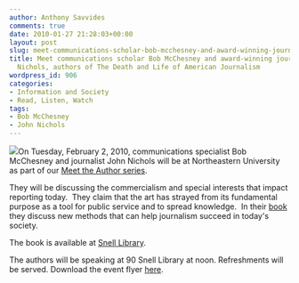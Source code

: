 ```yaml
---
author: Anthony Savvides
comments: true
date: 2010-01-27 21:28:03+00:00
layout: post
slug: meet-communications-scholar-bob-mcchesney-and-award-winning-journalist-john-nichols-authors-of-the-death-and-life-of-american-journalism
title: Meet communications scholar Bob McChesney and award-winning journalist John
  Nichols, authors of The Death and Life of American Journalism
wordpress_id: 906
categories:
- Information and Society
- Read, Listen, Watch
tags:
- Bob McChesney
- John Nichols
---
```


![](http://media.oregonlive.com/books_impact/photo/journjpg-fbb361624dd4feb4_small.jpg)On Tuesday, February 2, 2010, communications specialist Bob McChesney and journalist John Nichols will be at Northeastern University as part of our [Meet the Author series](http://www.lib.neu.edu/about_us/news_events/).

They will be discussing the commercialism and special interests that impact reporting today.  They claim that the art has strayed from its fundamental purpose as a tool for public service and to spread knowledge.  In their [book](http://www.nationbooks.org/book/200/The%20Death%20and%20Life%20of%20American%20Journalism) they discuss new methods that can help journalism succeed in today's society.

The book is available at [Snell Library](http://nucat.lib.neu.edu/search~S13?/Xdeath+and+life+of+american+journalism&searchscope=13&SORT=D/Xdeath+and+life+of+american+journalism&searchscope=13&SORT=D&SUBKEY=death%20and%20life%20of%20american%20journalism/1%2C3%2C3%2CE/frameset&FF=Xdeath+and+life+of+american+journalism&searchscope=13&SORT=D&1%2C1%2C).

The authors will be speaking at 90 Snell Library at noon. Refreshments will be served. Download the event flyer [here](http://www.lib.neu.edu/snippets/wp-content/uploads/2010/01/RevisedFlyer-2.pdf).
